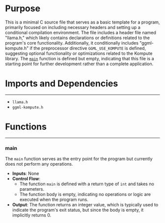 # Purpose
This is a minimal C source file that serves as a basic template for a program, primarily focused on including necessary headers and setting up a conditional compilation environment. The file includes a header file named "llama.h," which likely contains declarations or definitions related to the program's core functionality. Additionally, it conditionally includes "ggml-kompute.h" if the preprocessor directive `GGML_USE_KOMPUTE` is defined, suggesting optional functionality or optimizations related to the Kompute library. The [`main`](#main) function is defined but empty, indicating that this file is a starting point for further development rather than a complete application.
# Imports and Dependencies

---
- `llama.h`
- `ggml-kompute.h`


# Functions

---
### main<!-- {{#callable:main}} -->
The `main` function serves as the entry point for the program but currently does not perform any operations.
- **Inputs**: None
- **Control Flow**:
    - The function `main` is defined with a return type of `int` and takes no parameters.
    - The function body is empty, indicating no operations or logic are executed when the program runs.
- **Output**: The function returns an integer value, which is typically used to indicate the program's exit status, but since the body is empty, it implicitly returns 0.


